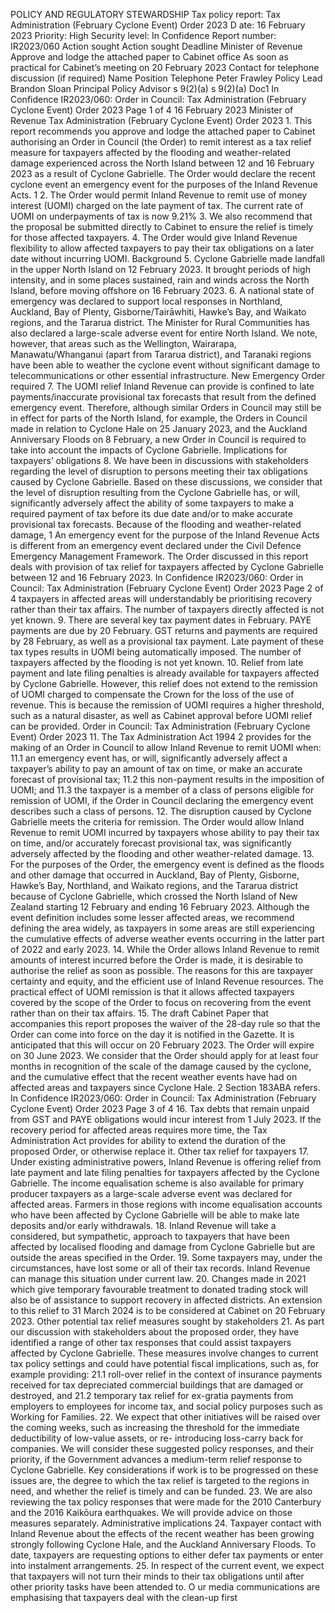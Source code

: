 POLICY AND REGULATORY STEWARDSHIP Tax policy report: Tax Administration (February Cyclone Event) Order 2023 D ate: 16 February 2023 Priority: High Security level: In Confidence Report number: IR2023/060 Action sought Action sought Deadline Minister of Revenue Approve and lodge the attached paper to Cabinet office As soon as practical for Cabinet’s meeting on 20 February 2023 Contact for telephone discussion (if required) Name Position Telephone Peter Frawley Policy Lead Brandon Sloan Principal Policy Advisor s 9(2)(a) s 9(2)(a) Doc1 In Confidence IR2023/060: Order in Council: Tax Administration (February Cyclone Event) Order 2023 Page 1 of 4 16 February 2023 Minister of Revenue Tax Administration (February Cyclone Event) Order 2023 1. This report recommends you approve and lodge the attached paper to Cabinet authorising an Order in Council (the Order) to remit interest as a tax relief measure for taxpayers affected by the flooding and weather-related damage experienced across the North Island between 12 and 16 February 2023 as a result of Cyclone Gabrielle. The Order would declare the recent cyclone event an emergency event for the purposes of the Inland Revenue Acts. 1 2. The Order would permit Inland Revenue to remit use of money interest (UOMI) charged on the late payment of tax. The current rate of UOMI on underpayments of tax is now 9.21% 3. We also recommend that the proposal be submitted directly to Cabinet to ensure the relief is timely for those affected taxpayers. 4. The Order would give Inland Revenue flexibility to allow affected taxpayers to pay their tax obligations on a later date without incurring UOMI. Background 5. Cyclone Gabrielle made landfall in the upper North Island on 12 February 2023. It brought periods of high intensity, and in some places sustained, rain and winds across the North Island, before moving offshore on 16 February 2023. 6. A national state of emergency was declared to support local responses in Northland, Auckland, Bay of Plenty, Gisborne/Tairāwhiti, Hawke’s Bay, and Waikato regions, and the Tararua district. The Minister for Rural Communities has also declared a large-scale adverse event for entire North Island. We note, however, that areas such as the Wellington, Wairarapa, Manawatu/Whanganui (apart from Tararua district), and Taranaki regions have been able to weather the cyclone event without significant damage to telecommunications or other essential infrastructure. New Emergency Order required 7. The UOMI relief Inland Revenue can provide is confined to late payments/inaccurate provisional tax forecasts that result from the defined emergency event. Therefore, although similar Orders in Council may still be in effect for parts of the North Island, for example, the Orders in Council made in relation to Cyclone Hale on 25 January 2023, and the Auckland Anniversary Floods on 8 February, a new Order in Council is required to take into account the impacts of Cyclone Gabrielle. Implications for taxpayers’ obligations 8. We have been in discussions with stakeholders regarding the level of disruption to persons meeting their tax obligations caused by Cyclone Gabrielle. Based on these discussions, we consider that the level of disruption resulting from the Cyclone Gabrielle has, or will, significantly adversely affect the ability of some taxpayers to make a required payment of tax before its due date and/or to make accurate provisional tax forecasts. Because of the flooding and weather-related damage, 1 An emergency event for the purpose of the Inland Revenue Acts is different from an emergency event declared under the Civil Defence Emergency Management Framework. The Order discussed in this report deals with provision of tax relief for taxpayers affected by Cyclone Gabrielle between 12 and 16 February 2023. In Confidence IR2023/060: Order in Council: Tax Administration (February Cyclone Event) Order 2023 Page 2 of 4 taxpayers in affected areas will understandably be prioritising recovery rather than their tax affairs. The number of taxpayers directly affected is not yet known. 9. There are several key tax payment dates in February. PAYE payments are due by 20 February. GST returns and payments are required by 28 February, as well as a provisional tax payment. Late payment of these tax types results in UOMI being automatically imposed. The number of taxpayers affected by the flooding is not yet known. 10. Relief from late payment and late filing penalties is already available for taxpayers affected by Cyclone Gabrielle. However, this relief does not extend to the remission of UOMI charged to compensate the Crown for the loss of the use of revenue. This is because the remission of UOMI requires a higher threshold, such as a natural disaster, as well as Cabinet approval before UOMI relief can be provided. Order in Council: Tax Administration (February Cyclone Event) Order 2023 11. The Tax Administration Act 1994 2 provides for the making of an Order in Council to allow Inland Revenue to remit UOMI when: 11.1 an emergency event has, or will, significantly adversely affect a taxpayer’s ability to pay an amount of tax on time, or make an accurate forecast of provisional tax; 11.2 this non-payment results in the imposition of UOMI; and 11.3 the taxpayer is a member of a class of persons eligible for remission of UOMI, if the Order in Council declaring the emergency event describes such a class of persons. 12. The disruption caused by Cyclone Gabrielle meets the criteria for remission. The Order would allow Inland Revenue to remit UOMI incurred by taxpayers whose ability to pay their tax on time, and/or accurately forecast provisional tax, was significantly adversely affected by the flooding and other weather-related damage. 13. For the purposes of the Order, the emergency event is defined as the floods and other damage that occurred in Auckland, Bay of Plenty, Gisborne, Hawke’s Bay, Northland, and Waikato regions, and the Tararua district because of Cyclone Gabrielle, which crossed the North Island of New Zealand starting 12 February and ending 16 February 2023. Although the event definition includes some lesser affected areas, we recommend defining the area widely, as taxpayers in some areas are still experiencing the cumulative effects of adverse weather events occurring in the latter part of 2022 and early 2023. 14. While the Order allows Inland Revenue to remit amounts of interest incurred before the Order is made, it is desirable to authorise the relief as soon as possible. The reasons for this are taxpayer certainty and equity, and the efficient use of Inland Revenue resources. The practical effect of UOMI remission is that it allows affected taxpayers covered by the scope of the Order to focus on recovering from the event rather than on their tax affairs. 15. The draft Cabinet Paper that accompanies this report proposes the waiver of the 28-day rule so that the Order can come into force on the day it is notified in the Gazette. It is anticipated that this will occur on 20 February 2023. The Order will expire on 30 June 2023. We consider that the Order should apply for at least four months in recognition of the scale of the damage caused by the cyclone, and the cumulative effect that the recent weather events have had on affected areas and taxpayers since Cyclone Hale. 2 Section 183ABA refers. In Confidence IR2023/060: Order in Council: Tax Administration (February Cyclone Event) Order 2023 Page 3 of 4 16. Tax debts that remain unpaid from GST and PAYE obligations would incur interest from 1 July 2023. If the recovery period for affected areas requires more time, the Tax Administration Act provides for ability to extend the duration of the proposed Order, or otherwise replace it. Other tax relief for taxpayers 17. Under existing administrative powers, Inland Revenue is offering relief from late payment and late filing penalties for taxpayers affected by the Cyclone Gabrielle. The income equalisation scheme is also available for primary producer taxpayers as a large-scale adverse event was declared for affected areas. Farmers in those regions with income equalisation accounts who have been affected by Cyclone Gabrielle will be able to make late deposits and/or early withdrawals. 18. Inland Revenue will take a considered, but sympathetic, approach to taxpayers that have been affected by localised flooding and damage from Cyclone Gabrielle but are outside the areas specified in the Order. 19. Some taxpayers may, under the circumstances, have lost some or all of their tax records. Inland Revenue can manage this situation under current law. 20. Changes made in 2021 which give temporary favourable treatment to donated trading stock will also be of assistance to support recovery in affected districts. An extension to this relief to 31 March 2024 is to be considered at Cabinet on 20 February 2023. Other potential tax relief measures sought by stakeholders 21. As part our discussion with stakeholders about the proposed order, they have identified a range of other tax responses that could assist taxpayers affected by Cyclone Gabrielle. These measures involve changes to current tax policy settings and could have potential fiscal implications, such as, for example providing: 21.1 roll-over relief in the context of insurance payments received for tax depreciated commercial buildings that are damaged or destroyed, and 21.2 temporary tax relief for ex-gratia payments from employers to employees for income tax, and social policy purposes such as Working for Families. 22. We expect that other initiatives will be raised over the coming weeks, such as increasing the threshold for the immediate deductibility of low-value assets, or re- introducing loss-carry back for companies. We will consider these suggested policy responses, and their priority, if the Government advances a medium-term relief response to Cyclone Gabrielle. Key considerations if work is to be progressed on these issues are, the degree to which the tax relief is targeted to the regions in need, and whether the relief is timely and can be funded. 23. We are also reviewing the tax policy responses that were made for the 2010 Canterbury and the 2016 Kaikōura earthquakes. We will provide advice on those measures separately. Administrative implications 24. Taxpayer contact with Inland Revenue about the effects of the recent weather has been growing strongly following Cyclone Hale, and the Auckland Anniversary Floods. To date, taxpayers are requesting options to either defer tax payments or enter into instalment arrangements. 25. In respect of the current event, we expect that taxpayers will not turn their minds to their tax obligations until after other priority tasks have been attended to. O ur media communications are emphasising that taxpayers deal with the clean-up first